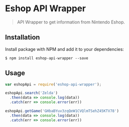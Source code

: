 # Eshop API Wrapper

> API Wrapper to get information from Nintendo Eshop.

## Installation

Install package with NPM and add it to your dependencies:

    $ npm install eshop-api-wrapper --save

## Usage

```javascript
var eshopApi = require('eshop-api-wrapper');

eshopApi.search('Zelda')
  .then(data => console.log(data))
  .catch(err => console.error(err))

eshopApi.getGame('GHbaBYuv3zqQeW1CVQlmTSehZ45KTV78')
  .then(data => console.log(data))
  .catch(err => console.error(err))
```